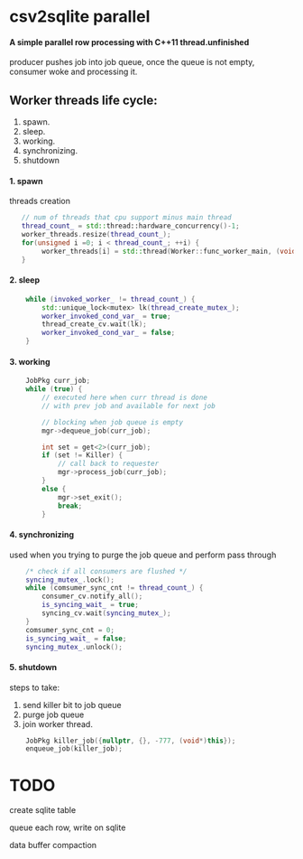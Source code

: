# csv2sqlite parallel

#### A simple parallel row processing with C++11 thread.unfinished

   producer pushes job into job queue, once the queue is not empty, consumer woke and processing it. 

## Worker threads life cycle:

1. spawn.
2. sleep.
3. working.
4. synchronizing.
5. shutdown

#### 1. spawn
threads creation
```cpp
   // num of threads that cpu support minus main thread
   thread_count_ = std::thread::hardware_concurrency()-1;
   worker_threads.resize(thread_count_);
   for(unsigned i =0; i < thread_count_; ++i) {
        worker_threads[i] = std::thread(Worker::func_worker_main, (void *) this, i);
   }

```

#### 2. sleep
```cpp   
    while (invoked_worker_ != thread_count_) {
        std::unique_lock<mutex> lk(thread_create_mutex_);
        worker_invoked_cond_var_ = true;
        thread_create_cv.wait(lk);
        worker_invoked_cond_var_ = false;
    }
```

#### 3. working
```cpp
    JobPkg curr_job;
    while (true) {
        // executed here when curr thread is done
        // with prev job and available for next job

        // blocking when job queue is empty
        mgr->dequeue_job(curr_job);

        int set = get<2>(curr_job);
        if (set != Killer) {
            // call back to requester
            mgr->process_job(curr_job);
        }
        else {
            mgr->set_exit();
            break;
        }
```

#### 4. synchronizing
used when you trying to purge the job queue and perform pass through
```cpp
    /* check if all consumers are flushed */
    syncing_mutex_.lock();
    while (comsumer_sync_cnt != thread_count_) {
        consumer_cv.notify_all();
        is_syncing_wait_ = true;
        syncing_cv.wait(syncing_mutex_);
    }
    comsumer_sync_cnt = 0;
    is_syncing_wait_ = false;
    syncing_mutex_.unlock();
```
#### 5. shutdown
steps to take:
1. send killer bit to job queue
2. purge job queue
3. join worker thread.
```cpp
    JobPkg killer_job({nullptr, {}, -777, (void*)this});
    enqueue_job(killer_job);
```
# TODO
create sqlite table

queue each row, write on sqlite

data buffer compaction
